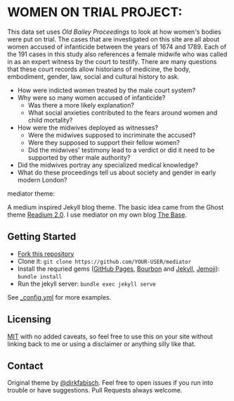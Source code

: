 WOMEN ON TRIAL PROJECT:
=======================

This data set uses <em>Old Bailey Proceedings</em> to look at how women's bodies were put on trial. The cases that are investigated on this site are all about women accused of infanticide between the years of 1674 and 1789. Each of the 191 cases in this study also references a female midwife who was called in as an expert witness by the court to testify. There are many questions that these court records allow historians of medicine, the body, embodiment, gender, law, social and cultural history to ask.  

- How were indicted women treated by the male court system? 
- Why were so many women accused of infanticide? 
	- Was there a more likely explanation?
	- What social anxieties contributed to the fears around women and child mortality?
- How were the midwives deployed as witnesses?
	- Were the midwives supposed to incriminate the accused? 
	- Were they supposed to support their fellow women?
	- Did the midwives' testimony lead to a verdict or did it need to be supported by other male authority?
- Did the midwives portray any specialized medical knowledge? 
- What do these proceedings tell us about society and gender in early modern London? 



mediator theme:

A medium inspired Jekyll blog theme. The basic idea came from the Ghost theme
[Readium 2.0](http://www.svenread.com/readium-ghost-theme/). I use mediator on my own blog [The Base](http://blog.base68.com).

Getting Started
---
- [Fork this repository](https://github.com/dirkfabisch/mediator)
- Clone it: `git clone https://github.com/YOUR-USER/mediator`
- Install the requried gems ([GitHub Pages](https://github.com/github/pages-gem), [Bourbon](https://github.com/thoughtbot/bourbon) and [Jekyll](https://github.com/jekyll/jekyll), [Jemoji](https://github.com/jekyll/jemoji)): `bundle install`
- Run the jekyll server: `bundle exec jekyll serve`

See [_config.yml](https://github.com/dirkfabisch/mediator/blob/master/_config.yml) for more examples.

Licensing
---------

[MIT](https://github.com/dirkfabisch/mediator/blob/master/LICENCE) with no added caveats, so feel free to use this on your site without linking back to me or using a disclaimer or anything silly like that.

Contact
-------
Original theme by [@dirkfabisch](https://twitter.com/dirkfabisch). Feel free to open issues if you run into trouble or have suggestions. Pull Requests always welcome.
